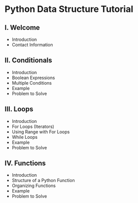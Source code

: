 # Python Data Structure Tutorial
## I. Welcome
* Introduction
* Contact Information
## II. Conditionals
* Introduction
* Boolean Expressions
* Multiple Conditions
* Example
* Problem to Solve
## III. Loops
* Introduction
* For Loops (Iterators)
* Using Range with For Loops
* While Loops
* Example
* Problem to Solve
## IV. Functions
* Introduction
* Structure of a Python Function
* Organizing Functions
* Example
* Problem to Solve
